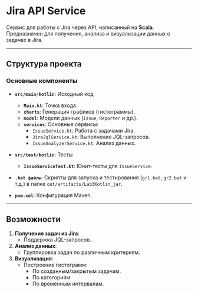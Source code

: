 # Jira API Service

Сервис для работы с Jira через API, написанный на **Scala**. Предназначен для получения, анализа и визуализации данных о задачах в Jira.

---

## Структура проекта

### Основные компоненты

- **`src/main/kotlin`**: Исходный код
  - **`Main.kt`**: Точка входа.
  - **`charts`**: Генерация графиков (гистограммы).
  - **`model`**: Модели данных (`Issue`, `Reporter` и др.).
  - **`services`**: Основные сервисы:
    - `IssueService.kt`: Работа с задачами Jira.
    - `JiraJqlService.kt`: Выполнение JQL-запросов.
    - `IssueAnalyzerService.kt`: Анализ данных.

- **`src/test/kotlin`**: Тесты
  - **`IssueServiceTest.kt`**: Юнит-тесты для `IssueService`.

- **`.bat файлы`**: Скрипты для запуска и тестирования (`gr1.bat`, `gr2.bat` и т.д.) в папке `out/artifacts/Lab3Kotlin_jar`.

- **`pom.xml`**: Конфигурация Maven.

---

## Возможности

1. **Получение задач из Jira**: 
   - Поддержка JQL-запросов.
2. **Анализ данных**:
   - Группировка задач по различным критериям.
3. **Визуализация**:
   - Построение гистограмм:
     - По созданным/закрытым задачам.
     - По категориям.
     - По временным интервалам.

